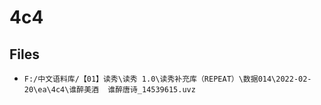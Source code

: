 # 4c4

## Files

- `F:/中文语料库/【01】读秀\读秀 1.0\读秀补充库（REPEAT）\数据014\2022-02-20\ea\4c4\谁醉美酒  谁醉唐诗_14539615.uvz`
